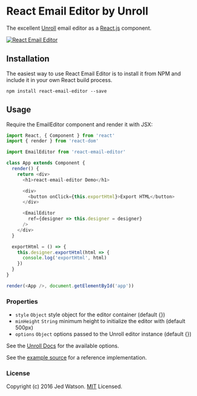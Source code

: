 # React Email Editor by Unroll

The excellent [Unroll](https://unroll.io) email editor as a [React.js](http://facebook.github.io/react) component.

[![React Email Editor](https://s3.amazonaws.com/unroll-assets/unrollyoutube.png)](https://www.youtube.com/watch?v=IoY7-NZ8TcA)

## Installation

The easiest way to use React Email Editor is to install it from NPM and include it in your own React build process.

```
npm install react-email-editor --save
```


## Usage

Require the EmailEditor component and render it with JSX:

```javascript
import React, { Component } from 'react'
import { render } from 'react-dom'

import EmailEditor from 'react-email-editor'

class App extends Component {
  render() {
    return <div>
      <h1>react-email-editor Demo</h1>

      <div>
        <button onClick={this.exportHtml}>Export HTML</button>
      </div>

      <EmailEditor
        ref={designer => this.designer = designer}
      />
    </div>
  }

  exportHtml = () => {
    this.designer.exportHtml(html => {
      console.log('exportHtml', html)
    })
  }
}

render(<App />, document.getElementById('app'))
```

### Properties

* `style` `Object` style object for the editor container (default {})
* `minHeight` `String` minimum height to initialize the editor with (default 500px)
* `options` `Object` options passed to the Unroll editor instance (default {})

See the [Unroll Docs](https://docs.unroll.io/getting-started/) for the available options.

See the [example source](https://github.com/unroll-io/react-email-editor/blob/master/demo/src/index.js) for a reference implementation.

### License

Copyright (c) 2016 Jed Watson. [MIT](LICENSE) Licensed.
